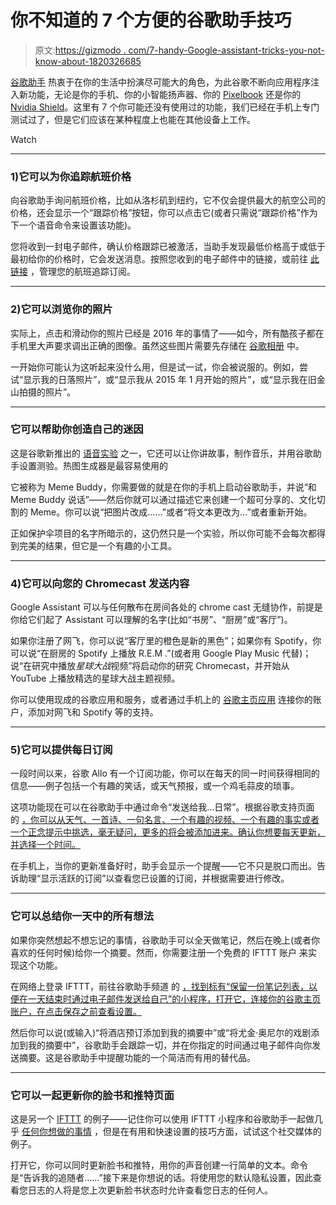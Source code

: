 # 你不知道的 7 个方便的谷歌助手技巧

> 原文:[https://gizmodo . com/7-handy-Google-assistant-tricks-you-not-know-about-1820326685](https://gizmodo.com/7-handy-google-assistant-tricks-you-didnt-know-about-1820326685)

[谷歌助手](http://fieldguide.gizmodo.com/5-things-google-assistant-does-better-than-siri-1793089981) 热衷于在你的生活中扮演尽可能大的角色，为此谷歌不断向应用程序注入新功能，无论是你的手机、你的小智能扬声器、你的 [Pixelbook](https://gizmodo.com/the-google-pixelbook-made-me-alter-my-existence-1819663762) 还是你的[Nvidia Shield](https://gizmodo.com/nvidia-adds-google-assistant-to-shield-tv-making-it-a-1818862089)。这里有 7 个你可能还没有使用过的功能，我们已经在手机上专门测试过了，但是它们应该在某种程度上也能在其他设备上工作。

Watch

* * *

### **1)它可以为你追踪航班价格**

向谷歌助手询问航班价格，比如从洛杉矶到纽约，它不仅会提供最大的航空公司的价格，还会显示一个“跟踪价格”按钮，你可以点击它(或者只需说“跟踪价格”作为下一个语音命令来设置该功能)。

您将收到一封电子邮件，确认价格跟踪已被激活，当助手发现最低价格高于或低于最初给你的价格时，它会发送消息。按照您收到的电子邮件中的链接，或前往 [此链接](https://www.google.com/flights/#search;mc=s) ，管理您的航班追踪订阅。

* * *

### **2)它可以浏览你的照片**

实际上，点击和滑动你的照片已经是 2016 年的事情了——如今，所有酷孩子都在手机里大声要求调出正确的图像。虽然这些图片需要先存储在 [谷歌相册](http://fieldguide.gizmodo.com/10-tricks-to-make-yourself-a-google-photos-master-1713303865) 中。

一开始你可能认为这听起来没什么用，但是试一试，你会被说服的。例如，尝试“显示我的日落照片”，或“显示我从 2015 年 1 月开始的照片”，或“显示我在旧金山拍摄的照片”。

* * *

### 它可以帮助你创造自己的迷因

这是谷歌新推出的 [语音实验](https://experiments.withgoogle.com/voice) 之一，它还可以让你讲故事，制作音乐，并用谷歌助手设置测验。热图生成器是最容易使用的

它被称为 Meme Buddy，你需要做的就是在你的手机上启动谷歌助手，并说“和 Meme Buddy 说话”——然后你就可以通过描述它来创建一个超可分享的、文化切割的 Meme。你可以说“把图片改成……”或者“将文本更改为...”或者重新开始。

正如保护伞项目的名字所暗示的，这仍然只是一个实验，所以你可能不会每次都得到完美的结果，但它是一个有趣的小工具。

* * *

### **4)它可以向您的 Chromecast 发送内容**

Google Assistant 可以与任何散布在房间各处的 chrome cast 无缝协作，前提是你给它们起了 Assistant 可以理解的名字(比如“书房”、“厨房”或“客厅”)。

如果你注册了网飞，你可以说“客厅里的橙色是新的黑色”；如果你有 Spotify，你可以说“在厨房的 Spotify 上播放 R.E.M .”(或者用 Google Play Music 代替)；说“在研究中播放*星球大战*视频”将启动你的研究 Chromecast，并开始从 YouTube 上播放精选的星球大战主题视频。

你可以使用现成的谷歌应用和服务，或者通过手机上的 [谷歌主页应用](https://play.google.com/store/apps/details?id=com.google.android.apps.chromecast.app) 连接你的账户，添加对网飞和 Spotify 等的支持。

* * *

### **5)它可以提供每日订阅**

一段时间以来，谷歌 Allo 有一个订阅功能，你可以在每天的同一时间获得相同的信息——例子包括一个有趣的笑话，或天气预报，或一个鸡毛蒜皮的琐事。

这项功能现在可以在谷歌助手中通过命令“发送给我...日常”。根据谷歌支持页面 的 [，你可以从天气、一首诗、一句名言、一个有趣的视频、一个有趣的事实或者一个正念提示中挑选，毫无疑问，更多的将会被添加进来。确认你想要每天更新，并选择一个时间。](https://support.google.com/assistant/answer/7564257)

在手机上，当你的更新准备好时，助手会显示一个提醒——它不只是脱口而出。告诉助理“显示活跃的订阅”以查看您已设置的订阅，并根据需要进行修改。

* * *

### 它可以总结你一天中的所有想法

如果你突然想起不想忘记的事情，谷歌助手可以全天做笔记，然后在晚上(或者你喜欢的任何时候)给你一个摘要。然而，你需要注册一个免费的 IFTTT 账户 来实现这个功能。

在网络上登录 IFTTT，前往谷歌助手频道 的 [，找到标有“保留一份笔记列表，以便在一天结束时通过电子邮件发送给自己”的小程序，打开它，连接你的谷歌主页账户，在点击保存之前查看设置。](https://ifttt.com/google_assistant)

然后你可以说(或输入)“将酒店预订添加到我的摘要中”或“将尤金·奥尼尔的戏剧添加到我的摘要中”，谷歌助手会跟踪一切，并在你指定的时间通过电子邮件向你发送摘要。这是谷歌助手中提醒功能的一个简洁而有用的替代品。

* * *

### 它可以一起更新你的脸书和推特页面

这是另一个 [IFTTT](https://ifttt.com/) 的例子——记住你可以使用 IFTTT 小程序和谷歌助手一起做几乎 [任何你想做的事情](http://fieldguide.gizmodo.com/how-to-make-google-assistant-and-amazon-alexa-do-whatev-1791027974) ，但是在有用和快速设置的技巧方面，试试这个社交媒体的例子。

打开它，你可以同时更新脸书和推特，用你的声音创建一行简单的文本。命令是“告诉我的追随者……”接下来是你想说的话。将使用您的默认隐私设置，因此查看您日志的人将是您上次更新脸书状态时允许查看您日志的任何人。